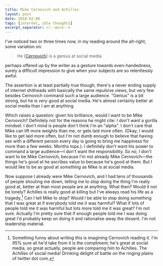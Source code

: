 ```yaml
---
title: Mike Cernovich and Achilles
layout: post
date: 2018-02-08
tags: [internet, idle thoughts]
excerpt_separator: <!--more-->
---
```


I've noticed two or three times now, in my reading around the alt-right, some variation on:

> He [[Cernovich](https://twitter.com/Cernovich)] is a genius at social media

perhaps offered up by the writer as a gesture towards even-handedness, surely a difficult impression to give when your subjects are so relentlessly awful.
<!--more-->
The assertion is at least partially true though; there's a never ending supply of internet shitheads with basically the same repulsive views, but very few besides Cernovich command such a large audience. "Genius" is a bit strong, but he is *very* good at social media. He's almost certainly better at social media than I am at anything.

Which raises a question: given his brilliance, would I want to be Mike Cernovich? Definitely not for the reasons he might cite: I don't want a gorilla mindset. I don't mind is people don't think I'm an "alpha". I don't care that Mike can lift more weights than me, or gets laid more often. (Okay, I would like to get laid more often, but I'm not dumb enough to believe that having sex with a different person every day is going to bring me happiness for more than a few weeks. Months tops.). I definitely don't want his power to command a large audience&mdash;I don't want the responsibility. So no, I don't want to be Mike Cernovich, because I'm not already Mike Cernovich&mdash;the things he's good at he ascribes value to because he's good at them. But I would like to be as good at *something* as Mike is at social media.

Now suppose I already were Mike Cernovich, and I had tens of thousands of people shouting me down, telling me to stop doing the thing I'm really good at, better at than most people are at anything. What then? Would it not be lonely? Achilles is really good at killing but I've always read his life as a tragedy.[^1] Can I tell Mike to stop? Would I be able to stop doing something that I was great at if everybody told me it was harmful? What if lots of people told me it was harmful but lots more told me it was great? I'm not sure. Actually I'm pretty sure that if enough people told me I was doing great I'd probably keep on doing it and rationalise away the dissent. I'm not leadership material.


[^1]: Something funny about writing this is imagining Cernovich reading it. I'm 95% sure all he'd take from it is the compliment; he's great at social media, so great actually, people are comparing him to Achilles. The Achilles of social media! Drinking delight of battle on the ringing plains of twitter dot com.

